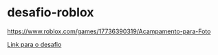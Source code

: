 # desafio-roblox

https://www.roblox.com/games/17736390319/Acampamento-para-Foto

[Link para o desafio](https://www.roblox.com/games/17736390319/Acampamento-para-Foto)
